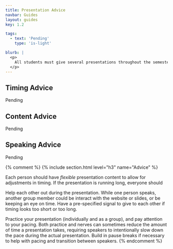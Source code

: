 ```yaml
---
title: Presentation Advice
navbar: Guides
layout: guides
key: 1.2

tags:
  - text: 'Pending'
    type: 'is-light'

blurb: |
  <p>
    All students must give several presentations throughout the semester. This guide focuses on the general advice for presentations. See the <a href="./">individual guides</a> on each presentation for <strong>speaker</strong> requirements.
  </p>
---
```


## Timing Advice

Pending

## Content Advice

Pending

## Speaking Advice

Pending

{% comment %}
{% include section.html level="h3" name="Advice" %}

Each person should have *flexible* presentation content to allow for adjustments in timing. If the presentation is running long, everyone should

Help each other out during the presentation. While one person speaks, another group member could be interact with the website or slides, or be keeping an eye on time. Have a pre-specified signal to give to each other if timing looks too short or too long.

Practice your presentation (individually and as a group), and pay attention to your pacing. Both practice and nerves can sometimes reduce the amount of time a presentation takes, requiring speakers to intentionally slow down the pace during the actual presentation. Build in pause breaks if necessary to help with pacing and transition between speakers.
{% endcomment %}
